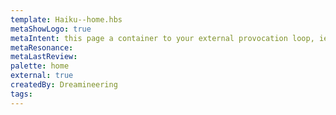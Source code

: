 ```yaml
---
template: Haiku--home.hbs
metaShowLogo: true
metaIntent: this page a container to your external provocation loop, ie what you want your customers to be thinking about
metaResonance:
metaLastReview:
palette: home
external: true
createdBy: Dreamineering
tags:
---
```

